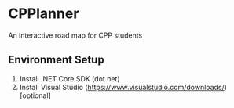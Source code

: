 # CPPlanner
An interactive road map for CPP students

Environment Setup
----------------
1. Install .NET Core SDK (dot.net)
2. Install Visual Studio (https://www.visualstudio.com/downloads/) [optional]
